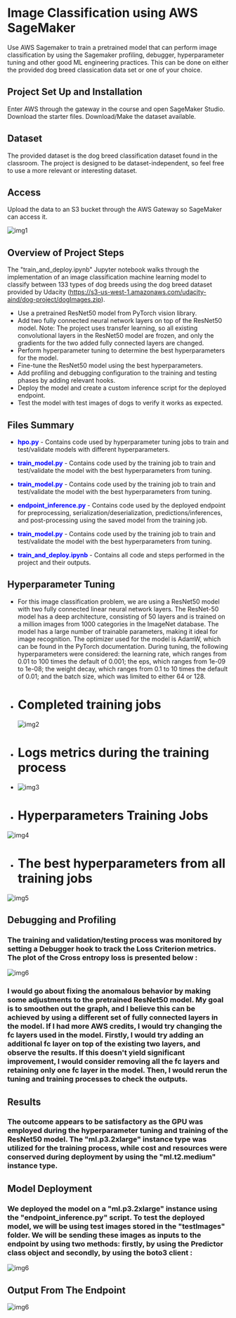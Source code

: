 # Image Classification using AWS SageMaker

Use AWS Sagemaker to train a pretrained model that can perform image classification by using the Sagemaker profiling, debugger, hyperparameter tuning and other good ML engineering practices. This can be done on either the provided dog breed classication data set or one of your choice.

## Project Set Up and Installation
Enter AWS through the gateway in the course and open SageMaker Studio. 
Download the starter files.
Download/Make the dataset available. 

## Dataset
The provided dataset is the dog breed classification dataset found in the classroom. The project is designed to be dataset-independent, so feel free to use a more relevant or interesting dataset.

## Access
Upload the data to an S3 bucket through the AWS Gateway so SageMaker can access it.

![img1](./images/screencapture-s3-console-aws-amazon-s3-buckets-sagemaker-us-west-2-232496288858-2023-02-02-23_55_54.png)

## Overview of Project Steps
The "train_and_deploy.ipynb" Jupyter notebook walks through the implementation of an image classification machine learning model to classify between 133 types of dog breeds using the dog breed dataset provided by Udacity (https://s3-us-west-1.amazonaws.com/udacity-aind/dog-project/dogImages.zip).

- Use a pretrained ResNet50 model from PyTorch vision library.
- Add two fully connected neural network layers on top of the ResNet50 model.
Note: The project uses transfer learning, so all existing convolutional layers in the ResNet50 model are frozen, and only the gradients for the two added fully connected layers are changed.
- Perform hyperparameter tuning to determine the best hyperparameters for the model.
- Fine-tune the ResNet50 model using the best hyperparameters.
- Add profiling and debugging configuration to the training and testing phases by adding relevant hooks.
- Deploy the model and create a custom inference script for the deployed endpoint.
- Test the model with test images of dogs to verify it works as expected.

## Files Summary 

- <span style="color:blue">**hpo.py**</span> - Contains code used by hyperparameter tuning jobs to train and test/validate models with different hyperparameters.

- <span style="color:blue">**train_model.py**</span> - Contains code used by the training job to train and test/validate the model with the best hyperparameters from tuning.

- <span style="color:blue">**train_model.py**</span> - Contains code used by the training job to train and test/validate the model with the best hyperparameters from tuning.
  
- <span style="color:blue">**endpoint_inference.py**</span> - Contains code used by the deployed endpoint for preprocessing, serialization/deserialization, predictions/inferences, and post-processing using the saved model from the training job.

- <span style="color:blue">**train_model.py**</span> - Contains code used by the training job to train and test/validate the model with the best hyperparameters from tuning.
  
- <span style="color:blue">**train_and_deploy.ipynb**</span> - Contains all code and steps performed in the project and their outputs.

## Hyperparameter Tuning

- For this image classification problem, we are using a ResNet50 model with two fully connected linear neural network layers. The ResNet-50 model has a deep architecture, consisting of 50 layers and is trained on a million images from 1000 categories in the ImageNet database. The model has a large number of trainable parameters, making it ideal for image recognition. The optimizer used for the model is AdamW, which can be found in the PyTorch documentation. During tuning, the following hyperparameters were considered: the learning rate, which ranges from 0.01 to 100 times the default of 0.001; the eps, which ranges from 1e-09 to 1e-08; the weight decay, which ranges from 0.1 to 10 times the default of 0.01; and the batch size, which was limited to either 64 or 128.

- # Completed training jobs
  
  ![img2](./images/screencapture-us-west-2-console-aws-amazon-sagemaker-home-2023-02-02-22_38_38.png)

- # Logs metrics during the training process
- 
  ![img3](./images/screencapture-us-west-2-console-aws-amazon-cloudwatch-home-2023-02-02-23_26_20.png)

- # Hyperparameters Training Jobs

 ![img4](./images/screencapture-us-west-2-console-aws-amazon-sagemaker-home-2023-02-02-22_38_58.png)

- # The best hyperparameters from all training jobs

 ![img5](./images/screencapture-us-west-2-console-aws-amazon-sagemaker-home-2023-02-02-22_39_15.png)

## Debugging and Profiling

### The training and validation/testing process was monitored by setting a Debugger hook to track the Loss Criterion metrics. The plot of the Cross entropy loss is presented below : 

 ![img6](./images/plot.png)

 ### I would go about fixing the anomalous behavior by making some adjustments to the pretrained ResNet50 model. My goal is to smoothen out the graph, and I believe this can be achieved by using a different set of fully connected layers in the model. If I had more AWS credits, I would try changing the fc layers used in the model. Firstly, I would try adding an additional fc layer on top of the existing two layers, and observe the results. If this doesn't yield significant improvement, I would consider removing all the fc layers and retaining only one fc layer in the model. Then, I would rerun the tuning and training processes to check the outputs.

## Results

### The outcome appears to be satisfactory as the GPU was employed during the hyperparameter tuning and training of the ResNet50 model. The "ml.p3.2xlarge" instance type was utilized for the training process, while cost and resources were conserved during deployment by using the "ml.t2.medium" instance type.


## Model Deployment

### We deployed the model on a "ml.p3.2xlarge" instance using the "endpoint_inference.py" script. To test the deployed model, we will be using test images stored in the "testImages" folder. We will be sending these images as inputs to the endpoint by using two methods: firstly, by using the Predictor class object and secondly, by using the boto3 client :

![img6](./images/screencapture-us-west-2-console-aws-amazon-sagemaker-home-2023-02-02-23_27_55.png)

## Output From The Endpoint

![img6](./images/output.jpg)

